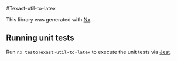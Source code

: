 #Texast-util-to-latex

This library was generated with [Nx](https://nx.dev).

## Running unit tests

Run `nx testoTexast-util-to-latex` to execute the unit tests via [Jest](https://jestjs.io).
